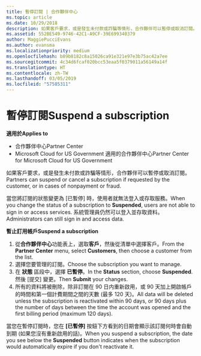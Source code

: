 ```yaml
---
title: 暫停訂閱 | 合作夥伴中心
ms.topic: article
ms.date: 10/29/2018
description: 如果客戶要求，或是發生未付款或詐騙等情形，合作夥伴可以暫停或取消訂閱。
ms.assetid: 552BE549-9746-42C1-A9CF-39E699340379
author: MaggiePucciEvans
ms.author: evansma
ms.localizationpriority: medium
ms.openlocfilehash: b89b8182c8a15026ca91e321e97e3b75ac42a7ee
ms.sourcegitcommit: 4c34d6fcaf020bcc53eaa5f0379011a56149a14f
ms.translationtype: HT
ms.contentlocale: zh-TW
ms.lasthandoff: 03/05/2019
ms.locfileid: "57585311"
---
```

# <a name="suspend-a-subscription"></a><span data-ttu-id="1a035-103">暫停訂閱</span><span class="sxs-lookup"><span data-stu-id="1a035-103">Suspend a subscription</span></span>

<span data-ttu-id="1a035-104">**適用於**</span><span class="sxs-lookup"><span data-stu-id="1a035-104">**Applies to**</span></span>

-  <span data-ttu-id="1a035-105">合作夥伴中心</span><span class="sxs-lookup"><span data-stu-id="1a035-105">Partner Center</span></span>
-  <span data-ttu-id="1a035-106">Microsoft Cloud for US Government 適用的合作夥伴中心</span><span class="sxs-lookup"><span data-stu-id="1a035-106">Partner Center for Microsoft Cloud for US Government</span></span>


<span data-ttu-id="1a035-107">如果客戶要求，或是發生未付款或詐騙等情形，合作夥伴可以暫停或取消訂閱。</span><span class="sxs-lookup"><span data-stu-id="1a035-107">Partners can suspend or cancel a subscription if requested by the customer, or in cases of nonpayment or fraud.</span></span>

<span data-ttu-id="1a035-108">當您將訂閱的狀態變更為 \[已暫停\] 時，使用者就無法登入或存取服務。</span><span class="sxs-lookup"><span data-stu-id="1a035-108">When you change the status of a subscription to **Suspended**, users are not able to sign in or access services.</span></span> <span data-ttu-id="1a035-109">系統管理員仍然可以登入並存取資料。</span><span class="sxs-lookup"><span data-stu-id="1a035-109">Administrators can still sign in and access data.</span></span>

<span data-ttu-id="1a035-110">**暫止訂用帳戶**</span><span class="sxs-lookup"><span data-stu-id="1a035-110">**Suspend a subscription**</span></span>

1.  <span data-ttu-id="1a035-111">從**合作夥伴中心**功能表上，選取**客戶**，然後從清單中選擇客戶。</span><span class="sxs-lookup"><span data-stu-id="1a035-111">From the **Partner Center** menu, select **Customers**, then choose a customer from the list.</span></span>
2.  <span data-ttu-id="1a035-112">選擇您要管理的訂閱。</span><span class="sxs-lookup"><span data-stu-id="1a035-112">Choose the subscription you want to manage.</span></span>
3.  <span data-ttu-id="1a035-113">在 **狀態** 區段中，選擇 **已暫停**。</span><span class="sxs-lookup"><span data-stu-id="1a035-113">In the **Status** section, choose **Suspended**.</span></span> <span data-ttu-id="1a035-114">然後 \[提交\] 變更。</span><span class="sxs-lookup"><span data-stu-id="1a035-114">Then **Submit** your changes.</span></span>
4.  <span data-ttu-id="1a035-115">所有的資料將被刪除，除非訂閱在 90 日内重新啟用，或 90 天加上開啟帳戶的時間和第一個計費期間之間的天數 (最多 120 天)。</span><span class="sxs-lookup"><span data-stu-id="1a035-115">All data will be deleted unless the subscription is reactivated within 90 days, or 90 days plus the number of days between the time the account was opened and the first billing period (maximum 120 days).</span></span>

<span data-ttu-id="1a035-116">當您在暫停訂閱時，您在 **\[已暫停\]** 按鈕下方看到的日期會顯示該訂閱何時會自動到期 (如果您沒有重新啟用的話)。</span><span class="sxs-lookup"><span data-stu-id="1a035-116">When you suspend a subscription, the date you see below the **Suspended** button indicates when the subscription would automatically expire if you don't reactivate it.</span></span> 
